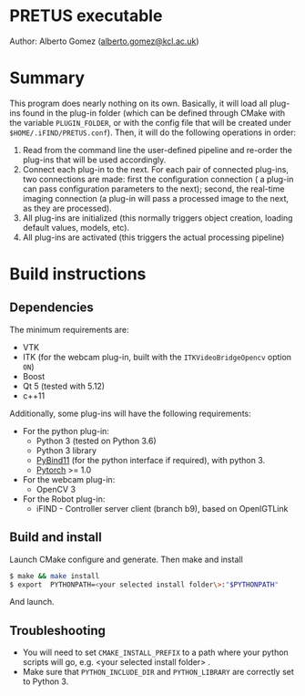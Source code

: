 # PRETUS executable

Author: Alberto Gomez (alberto.gomez@kcl.ac.uk)

# Summary

This program does nearly nothing on its own. Basically, it will load all plug-ins found in the plug-in folder (which can be defined through CMake with the variable ```PLUGIN_FOLDER```, or with the config file that will be created under ```$HOME/.iFIND/PRETUS.conf```). Then, it will do the following operations in order:

1. Read from the command line the user-defined pipeline and re-order the plug-ins that will be used accordingly.
2. Connect each plug-in to the next. For each pair of connected plug-ins, two connections are made: first the configuration connection ( a plug-in can pass configuration parameters to the next); second, the real-time imaging connection (a plug-in will pass a processed image to the next, as they are processed).
3. All plug-ins are initialized (this normally triggers object creation, loading default values, models, etc).
4. All plug-ins are activated (this triggers the actual processing pipeline)


# Build instructions

## Dependencies

The minimum requirements are:

* VTK
* ITK (for the webcam plug-in, built with the `ITKVideoBridgeOpencv` option `ON`)
* Boost
* Qt 5 (tested with 5.12)
* c++11

Additionally, some plug-ins will have the following requirements:

* For the python plug-in:
    * Python 3 (tested on Python 3.6)
    * Python 3 library
    * [PyBind11](https://pybind11.readthedocs.io/en/stable/advanced/cast/overview.html) (for the python interface if required), with python 3.
    * [Pytorch](https://pytorch.org/get-started/locally/) >= 1.0
* For the webcam plug-in:
    * OpenCV 3
* For the Robot plug-in:
    * iFIND - Controller server client (branch b9), based on OpenIGTLink


## Build and install

Launch CMake configure and generate. Then make and install
``` bash
$ make && make install
$ export  PYTHONPATH=<your selected install folder\>:"$PYTHONPATH"
```
And launch.

## Troubleshooting

* You will need to set `CMAKE_INSTALL_PREFIX` to a path where your python scripts will go, e.g. <your selected install folder\> .
* Make sure that `PYTHON_INCLUDE_DIR` and `PYTHON_LIBRARY` are correctly set to Python 3.

